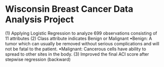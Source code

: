 # Wisconsin Breast Cancer Data Analysis Project
(1) Applying Logistic Regression to analyze 699 observations consisting of 11 attributes
(2) Class attribute indicates Benign or Malignant
▪Benign: A tumor which can usually be removed without serious complications and will not be fatal to the patient.
▪Malignant: Cancerous cells have ability to spread to other sites in the body.
(3) Improved the final ACI score after stepwise regression (backward) 

